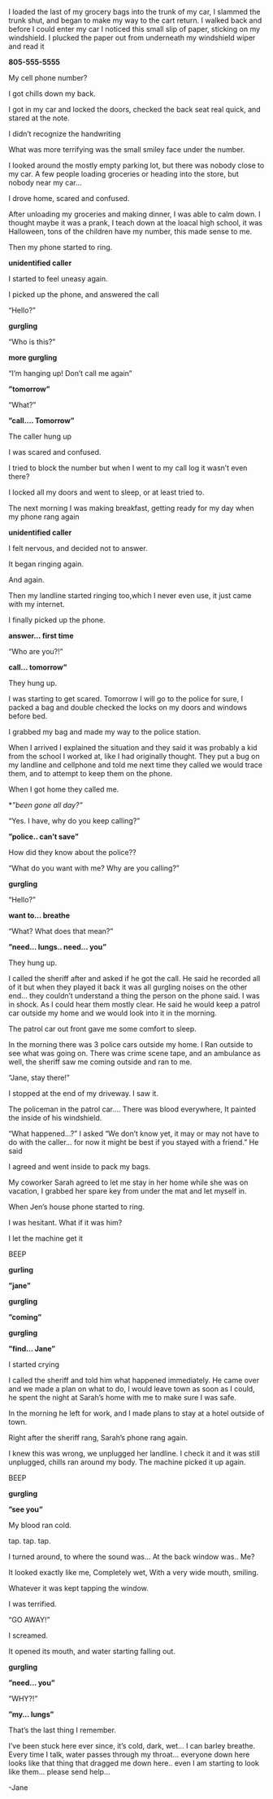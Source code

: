 
I loaded the last of my grocery bags into the trunk of my car, I slammed the trunk shut, and began to make my way to the cart return. 
I walked back and before I could enter my car I noticed this small slip of paper, sticking on my windshield. 
I plucked the paper out from underneath my windshield wiper and read it

**805-555-5555**

My cell phone number?

I got chills down my back. 

I got in my car and locked the doors, checked the back seat real quick, and stared at the note. 

I didn’t recognize the handwriting

What was more terrifying was the small smiley face under the number. 

I looked around the mostly empty parking lot, but there was nobody close to my car. A few people loading groceries or heading into the store, but nobody near my car…

I drove home, scared and confused. 

After unloading my groceries and making dinner, I was able to calm down. 
I thought maybe it was a prank,
I teach down at the loacal high school, it was Halloween, tons of the children have my number, this made sense to me. 

Then my phone started to ring. 

**unidentified caller**

I started to feel uneasy again.

I picked up the phone, and answered the call 

“Hello?”

**gurgling**

“Who is this?”

**more gurgling**

“I’m hanging up! Don’t call me again” 

**”tomorrow”**

“What?”

**”call…. Tomorrow”**

The caller hung up 

I was scared and confused. 

I tried to block the number but when I went to my call log it wasn’t even there? 

I locked all my doors and went to sleep, or at least tried to. 


The next morning I was making breakfast, getting ready for my day when my phone rang again

**unidentified caller**

I felt nervous, and decided not to answer. 

It began ringing again. 

And again. 

Then my landline started ringing too,which I never even use, it just came with my internet. 

I finally picked up the phone. 

**answer… first time**

“Who are you?!”

**call… tomorrow”**

They hung up. 

I was starting to get scared. Tomorrow I will go to the police for sure, I packed a bag and double checked the locks on my doors and windows before bed. 

I grabbed my bag and made my way to the police station. 

When I arrived I explained the situation and they said it was probably a kid from the school I worked at, like I had originally thought. They put a bug on my landline and cellphone and told me next time they called we would trace them, and to attempt to keep them on the phone. 

When I got home they called me. 

**”been gone all day?”*

“Yes. I have, why do you keep calling?”


**”police.. can’t save”**

How did they know about the police??

“What do you want with me? Why are you calling?”

**gurgling**

“Hello?”

**want to… breathe**

“What? What does that mean?”

**”need… lungs.. need… you”**

They hung up. 

I called the sheriff after and asked if he got the call. He said he recorded all of it but when they played it back it was all gurgling noises on the other end… they couldn’t understand a thing the person on the phone said. I was in shock. As I could hear them mostly clear. He said he would keep a patrol car outside my home and we would look into it in the morning. 

The patrol car out front gave me some comfort to sleep. 

In the morning there was 3 police cars outside my home. I Ran outside to see what was going on. There was crime scene tape, and an ambulance as well, the sheriff saw me coming outside and ran to me. 

“Jane, stay there!” 

I stopped at the end of my driveway. 
I saw it. 

The policeman in the patrol car….
There was blood everywhere,
It painted the inside of his windshield.

“What happened…?” I asked
“We don’t know yet, it may or may not have to do with the caller… for now it might be best if you stayed with a friend.” He said

I agreed and went inside to pack my bags. 

My coworker Sarah agreed to let me stay in her home while she was on vacation, I grabbed her spare key from under the mat and let myself in. 

When Jen’s house phone started to ring. 

I was hesitant. 
What if it was him?

I let the machine get it

BEEP

**gurling**

**”jane”**

**gurgling**

**”coming”**

**gurgling**

**”find… Jane”**

I started crying

I called the sheriff and told him what happened immediately. He came over and we made a plan on what to do, I would leave town as soon as I could, he spent the night at Sarah’s home with me to make sure I was safe. 

In the morning he left for work, and I made plans to stay at a hotel outside of town. 

Right after the sheriff rang, Sarah’s phone rang again. 

I knew this was wrong, we unplugged her landline. I check it and it was still unplugged, chills ran around my body. 
The machine picked it up again. 

BEEP

**gurgling**

**”see you”**

My blood ran cold.

tap. tap. tap. 

I turned around, to where the sound was…
At the back window was..
Me?

It looked exactly like me,
Completely wet,
With a very wide mouth, smiling. 

Whatever it was kept tapping the window. 

I was terrified. 

“GO AWAY!” 

I screamed. 

It opened its mouth, and water starting falling out. 

**gurgling**

**”need… you”**

“WHY?!”

**”my… lungs”**

That’s the last thing I remember. 

I’ve been stuck here ever since, it’s cold, dark, wet… I can barley breathe. Every time I talk, water passes through my throat… everyone down here looks like that thing that dragged me down here.. even I am starting to look like them… please send help…

-Jane